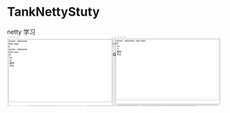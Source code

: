 # TankNettyStuty
netty 学习
![效果图](https://raw.githubusercontent.com/liudao01/picture/master/img/Jun-05-2019%2011-04-15.gif)